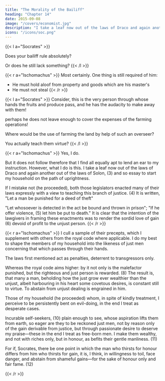 ```yaml
---
title: "The Morality of the Bailiff"
heading: "Chapter 14"
date: 2015-09-08
image: "/covers/economist.jpg"
description: "I take a leaf now out of the laws of Draco and again another out of the laws of Solon and so essay to start my household on the path of uprightness"
icons: "/icons/soc.png"
---
```



{{< l a="Socrates" >}}
<!-- Supposing the man is now so fit to rule that he can compel obedience.  -->Does your bailiff rule absolutely? 

Or <!-- even though possessed of all the qualifications you have named, --> does he still lack something?
{{< /l >}}


{{< r a="Ischomachus" >}}
Most certainly. One thing is still required of him:
- He must hold aloof from property and goods which are his master's
- He must not steal
{{< /r >}}


{{< l a="Socrates" >}}
Consider, this is the very person through whose hands the fruits and produce pass, and he has the audacity to make away with them! 

perhaps he does not leave enough to cover the expenses of the farming operations! 

Where would be the use of farming the land by help of such an overseer? 

You actually teach them virtue? <!-- ! What really, justice!  -->
{{< /l >}}

{{< r a="Ischomachus" >}}
Yes, I do. 

But it does not follow therefore that I find all equally apt to lend an ear to my instruction. However, what I do is this. I take a leaf now out of the laws of Draco and again another out of the laws of Solon, (3) and so essay to start my household on the path of uprightness. 

If I mistake not (he proceeded), both those legislators enacted many of their laws expressly with a view to teaching this branch of justice. (4) It is written, "Let a man be punished for a deed of theft"

"Let whosoever is detected in the act be bound and thrown in prison"; "If he offer violence, (5) let him be put to death." It is clear that the intention of the lawgivers in framing these enactments was to render the sordid love of gain (6) devoid of profit to the unjust person.
{{< /r >}}

{{< r a="Ischomachus" >}}
I cull a sample of their precepts, which I supplement with others from the royal code <!-- (7) --> where applicable. I do my best to shape the members of my household into the likeness of just men concerning that which passes through their hands.

The laws first mentioned act as penalties, deterrent to transgressors only. 

Whereas the royal code aims higher: by it not only is the malefactor punished, but the righteous and just person is rewarded. (8) The result is, that many a man, beholding how the just grow ever wealthier than the unjust, albeit harbouring in his heart some covetous desires, is constant still to virtue. To abstain from unjust dealing is engrained in him. 

<!-- (9) (3) Cobet, "Pros. Xen." cf. Plut. "Solon," xvii. {proton men oun tous Drakontos nomous aneile k.t.l.} "First, then, he repealed all Draco's laws, except those concerning homicide, because they were too severe and the punishments too great; for death was appointed for almost all offences, insomuch that those that were convicted of idleness were to die, and those that stole a cabbage or an apple to suffer even as villains that committed sacrilege or murder" (Clough, i. 184). See Aul. Gell. "N. A." xi. 13.  -->

Those of my household (he proceeded) whom, in spite of kindly treatment, I perceive to be persistently bent on evil-doing, in the end I treat as desperate cases. 

Incurable self-seekers, (10) plain enough to see, whose aspiration lifts them from earth, so eager are they to be reckoned just men, not by reason only of the gain derivable from justice, but through passionate desire to deserve my praise—these in the end I treat as free-born men. I make them wealthy, and not with riches only, but in honour, as befits their gentle manliness. (11)

For if, Socrates, there be one point in which the man who thirsts for honour differs from him who thirsts for gain, it is, I think, in willingness to toil, face danger, and abstain from shameful gains—for the sake of honour only and fair fame. (12) 

<!-- (10) Lit. "Those, on the other hand, whom I discover to be roused" (to honesty—not solely because honesty is the best policy). (11) Or, "men of fair and noble type"; "true gentlemen." This passage suggests the "silver lining to the cloud" of slavery. 
 -->
{{< /r >}}